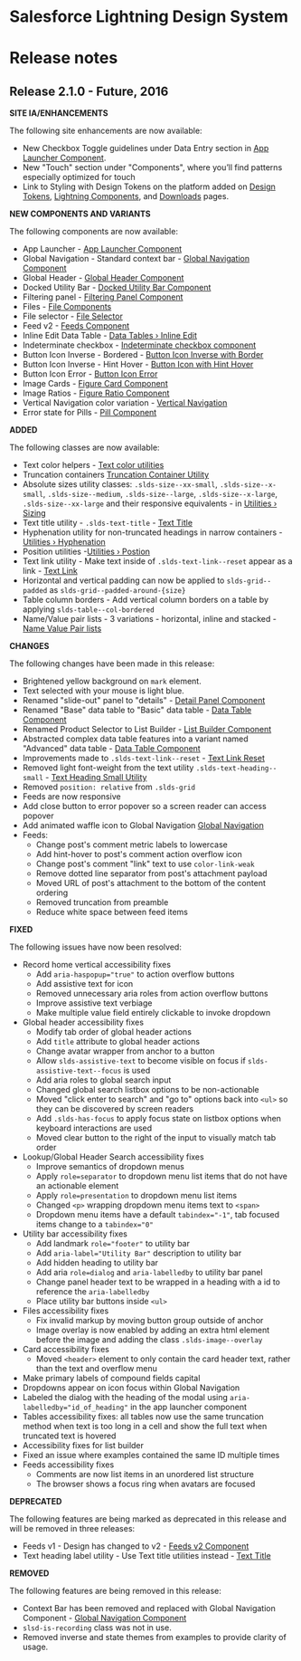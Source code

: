 # Salesforce Lightning Design System
# Release notes

<!-- Release notes authoring guidelines: http://keepachangelog.com/ -->

## Release 2.1.0 - Future, 2016

**SITE IA/ENHANCEMENTS**

The following site enhancements are now available:

- New Checkbox Toggle guidelines under Data Entry section in [App Launcher Component](/guidelines/data-entry/).
- New "Touch" section under "Components", where you’ll find patterns especially optimized for touch
- Link to Styling with Design Tokens on the platform added on [Design Tokens](/design-tokens/), [Lightning Components](/platforms/lightning/), and [Downloads](/downloads/) pages.

**NEW COMPONENTS AND VARIANTS**

The following components are now available:

- App Launcher - [App Launcher Component](/components/app-launcher/)
- Global Navigation - Standard context bar - [Global Navigation Component](/components/global-navigation)
- Global Header - [Global Header Component](/components/global-header)
- Docked Utility Bar - [Docked Utility Bar Component](/components/docked-utility-bar/#utility-bar)
- Filtering panel - [Filtering Panel Component](/components/panels/#filtering)
- Files - [File Components](/components/files/)
- File selector - [File Selector](/components/file-selector)
- Feed v2 - [Feeds Component](/components/feeds/)
- Inline Edit Data Table - [Data Tables › Inline Edit](/components/data-tables/#flavor-inline-edit)
- Indeterminate checkbox - [Indeterminate checkbox component](/components/forms/#flavor-checkbox)
- Button Icon Inverse - Bordered - [Button Icon Inverse with Border](/components/buttons/#icon-container)
- Button Icon Inverse - Hint Hover - [Button Icon with Hint Hover](/components/buttons/#icon-with-hint-hover)
- Button Icon Error - [Button Icon Error](/components/buttons/#flavor-icon)
- Image Cards - [Figure Card Component](/components/images/#flavor-figure)
- Image Ratios - [Figure Ratio Component](/components/images/#flavor-figure)
- Vertical Navigation color variation - [Vertical Navigation](/components/navigation/#flavor-vertical)
- Error state for Pills - [Pill Component](/components/pills/#flavor-base-pill-error)

**ADDED**

The following classes are now available:

- Text color helpers - [Text color utilities](/components/utilities/text#color)
- Truncation containers [Truncation Container Utility](/components/utilities/truncation/#max-width)
- Absolute sizes utility classes: `.slds-size--xx-small`, `.slds-size--x-small`, `.slds-size--medium`, `.slds-size--large`, `.slds-size--x-large`, `.slds-size--xx-large` and their responsive equivalents - in [Utilities › Sizing](/components/utilities/sizing/)
- Text title utility - `.slds-text-title` - [Text Title](/components/utilities/text/#flavor-title)
- Hyphenation utility for non-truncated headings in narrow containers - [Utilities › Hyphenation](/components/utilities/hyphenation/)
- Position utilities -[Utilities › Postion](/components/utilities/position/)
- Text link utility - Make text inside of `.slds-text-link--reset` appear as a link - [Text Link](/components/utilities/interactions/#flavor-text-link)
- Horizontal and vertical padding can now be applied to `slds-grid--padded` as `slds-grid--padded-around-{size}`
- Table column borders - Add vertical column borders on a table by applying `slds-table--col-bordered`
- Name/Value pair lists - 3 variations - horizontal, inline and stacked - [Name Value Pair lists](/components/utilities/lists/#flavor-name-value-pair)

**CHANGES**

The following changes have been made in this release:

- Brightened yellow background on `mark` element.
- Text selected with your mouse is light blue.
- Renamed "slide-out" panel to "details" - [Detail Panel Component](/components/panels/#detail)
- Renamed "Base" data table to "Basic" data table - [Data Table Component](/components/data-tables/)
- Renamed Product Selector to List Builder - [List Builder Component](/components/list-builder/)
- Abstracted complex data table features into a variant named "Advanced" data table - [Data Table Component](/components/data-tables/#advanced)
- Improvements made to `.slds-text-link--reset` - [Text Link Reset](/components/utilities/interactions/#link-reset)
- Removed light font-weight from the text utility `.slds-text-heading--small` - [Text Heading Small Utility](/components/utilities/text/#heading-small)
- Removed `position: relative` from `.slds-grid`
- Feeds are now responsive
- Add close button to error popover so a screen reader can access popover
- Add animated waffle icon to Global Navigation [Global Navigation](/components/global-navigation/)
- Feeds:
  - Change post's comment metric labels to lowercase
  - Add hint-hover to post's comment action overflow icon
  - Change post's comment "link" text to use `color-link-weak`
  - Remove dotted line separator from post's attachment payload
  - Moved URL of post's attachment to the bottom of the content ordering
  - Removed truncation from preamble
  - Reduce white space between feed items

**FIXED**

The following issues have now been resolved:

- Record home vertical accessibility fixes
  - Add `aria-haspopup="true"` to action overflow buttons
  - Add assistive text for icon
  - Removed unnecessary aria roles from action overflow buttons
  - Improve assistive text verbiage
  - Make multiple value field entirely clickable to invoke dropdown
- Global header accessibility fixes
  - Modify tab order of global header actions
  - Add `title` attribute to global header actions
  - Change avatar wrapper from anchor to a button
  - Allow `slds-assistive-text` to become visible on focus if `slds-assistive-text--focus` is used
  - Add aria roles to global search input
  - Changed global search listbox options to be non-actionable
  - Moved "click enter to search" and "go to" options back into `<ul>` so they can be discovered by screen readers
  - Add `.slds-has-focus` to apply focus state on listbox options when keyboard interactions are used
  - Moved clear button to the right of the input to visually match tab order
- Lookup/Global Header Search accessibility fixes
  - Improve semantics of dropdown menus
  - Apply `role=separator` to dropdown menu list items that do not have an actionable element
  - Apply `role=presentation` to dropdown menu list items
  - Changed `<p>` wrapping dropdown menu items text to `<span>`
  - Dropdown menu items have a default `tabindex="-1"`, tab focused items change to a `tabindex="0"`
- Utility bar accessibility fixes
  - Add landmark `role="footer"` to utility bar
  - Add `aria-label="Utility Bar"` description to utility bar
  - Add hidden heading to utility bar
  - Add aria `role=dialog` and `aria-labelledby` to utility bar panel
  - Change panel header text to be wrapped in a heading with a id to reference the `aria-labelledby`
  - Place utility bar buttons inside `<ul>`
- Files accessibility fixes
  - Fix invalid markup by moving button group outside of anchor
  - Image overlay is now enabled by adding an extra html element before the image and adding the class `.slds-image--overlay`
- Card accessibility fixes
  - Moved `<header>` element to only contain the card header text, rather than the text and overflow menu
- Make primary labels of compound fields capital
- Dropdowns appear on icon focus within Global Navigation
- Labeled the dialog with the heading of the modal using `aria-labelledby="id_of_heading"` in the app launcher component
- Tables accessibility fixes: all tables now use the same truncation method when text is too long in a cell and show the full text when truncated text is hovered
- Accessibility fixes for list builder
- Fixed an issue where examples contained the same ID multiple times
- Feeds accessibility fixes
  - Comments are now list items in an unordered list structure
  - The browser shows a focus ring when avatars are focused

**DEPRECATED**

The following features are being marked as deprecated in this release and will be removed in three releases:

- Feeds v1 - Design has changed to v2 - [Feeds v2 Component](/components/feeds/)
- Text heading label utility - Use Text title utilities instead - [Text Title](/components/utilities/text/#flavor-title)

**REMOVED**

The following features are being removed in this release:

- Context Bar has been removed and replaced with Global Navigation Component - [Global Navigation Component](/components/global-navigation)
- `slsd-is-recording` class was not in use.
- Removed inverse and state themes from examples to provide clarity of usage.
